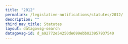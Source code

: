```yaml
---
title: "2012"
permalink: /legislative-notifications/statutes/2012/
description: ""
third_nav_title: Statutes
layout: datagovsg-search
datagovsg-id: d_a92772e54250de699ebb023957937540
---
```

